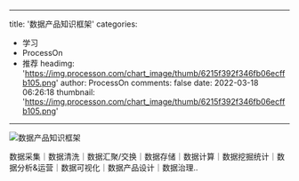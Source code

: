 
---
title: '数据产品知识框架'
categories: 
 - 学习
 - ProcessOn
 - 推荐
headimg: 'https://img.processon.com/chart_image/thumb/6215f392f346fb06ecffb105.png'
author: ProcessOn
comments: false
date: 2022-03-18 06:26:18
thumbnail: 'https://img.processon.com/chart_image/thumb/6215f392f346fb06ecffb105.png'
---

<div>   
<img class="thumb" alt="数据产品知识框架" src="https://img.processon.com/chart_image/thumb/6215f392f346fb06ecffb105.png" referrerpolicy="no-referrer">
<p>数据采集｜数据清洗｜数据汇聚/交换｜数据存储｜数据计算｜数据挖掘统计｜数据分析&运营｜数据可视化｜数据产品设计｜数据治理..</p>  
</div>
            